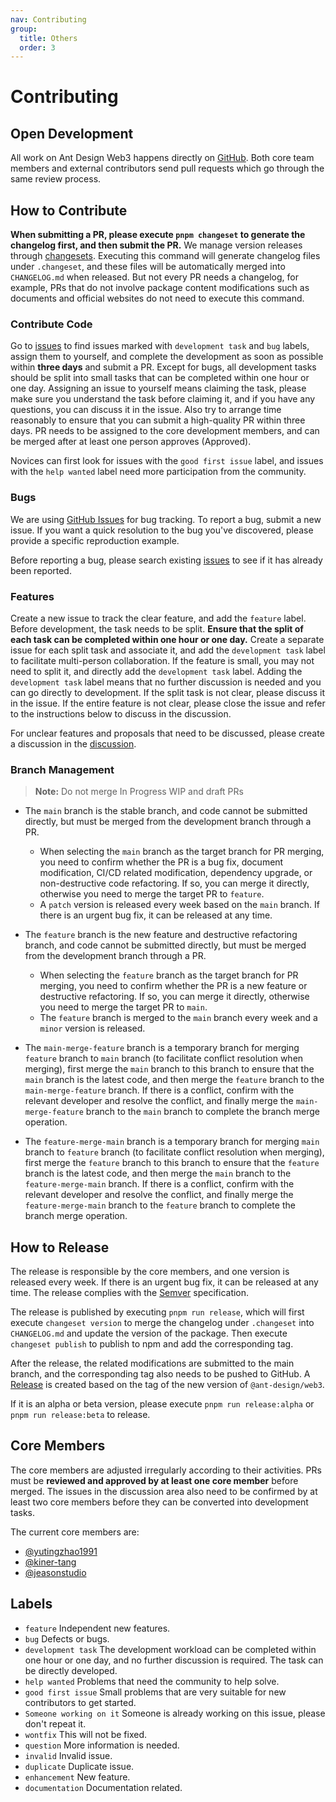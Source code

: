 ```yaml
---
nav: Contributing
group:
  title: Others
  order: 3
---
```


# Contributing

## Open Development

All work on Ant Design Web3 happens directly on [GitHub](https://github.com/ant-design/ant-design-web3). Both core team members and external contributors send pull requests which go through the same review process.

## How to Contribute

**When submitting a PR, please execute `pnpm changeset` to generate the changelog first, and then submit the PR.** We manage version releases through [changesets](https://github.com/changesets/changesets/blob/main/docs/intro-to-using-changesets.md). Executing this command will generate changelog files under `.changeset`, and these files will be automatically merged into `CHANGELOG.md` when released. But not every PR needs a changelog, for example, PRs that do not involve package content modifications such as documents and official websites do not need to execute this command.

### Contribute Code

Go to [issues](https://github.com/ant-design/ant-design-web3/issues) to find issues marked with `development task` and `bug` labels, assign them to yourself, and complete the development as soon as possible within **three days** and submit a PR. Except for bugs, all development tasks should be split into small tasks that can be completed within one hour or one day. Assigning an issue to yourself means claiming the task, please make sure you understand the task before claiming it, and if you have any questions, you can discuss it in the issue. Also try to arrange time reasonably to ensure that you can submit a high-quality PR within three days. PR needs to be assigned to the core development members, and can be merged after at least one person approves (Approved).

Novices can first look for issues with the `good first issue` label, and issues with the `help wanted` label need more participation from the community.

### Bugs

We are using [GitHub Issues](https://github.com/ant-design/ant-design-web3/issues) for bug tracking. To report a bug, submit a new issue. If you want a quick resolution to the bug you've discovered, please provide a specific reproduction example.

Before reporting a bug, please search existing [issues](https://github.com/ant-design/ant-design-web3/issues) to see if it has already been reported.

### Features

Create a new issue to track the clear feature, and add the `feature` label. Before development, the task needs to be split. **Ensure that the split of each task can be completed within one hour or one day.** Create a separate issue for each split task and associate it, and add the `development task` label to facilitate multi-person collaboration. If the feature is small, you may not need to split it, and directly add the `development task` label. Adding the `development task` label means that no further discussion is needed and you can go directly to development. If the split task is not clear, please discuss it in the issue. If the entire feature is not clear, please close the issue and refer to the instructions below to discuss in the discussion.

For unclear features and proposals that need to be discussed, please create a discussion in the [discussion](https://github.com/ant-design/ant-design-web3/discussions).

### Branch Management

> **Note:** Do not merge In Progress WIP and draft PRs

- The `main` branch is the stable branch, and code cannot be submitted directly, but must be merged from the development branch through a PR.

  - When selecting the `main` branch as the target branch for PR merging, you need to confirm whether the PR is a bug fix, document modification, CI/CD related modification, dependency upgrade, or non-destructive code refactoring. If so, you can merge it directly, otherwise you need to merge the target PR to `feature`.
  - A `patch` version is released every week based on the `main` branch. If there is an urgent bug fix, it can be released at any time.

- The `feature` branch is the new feature and destructive refactoring branch, and code cannot be submitted directly, but must be merged from the development branch through a PR.

  - When selecting the `feature` branch as the target branch for PR merging, you need to confirm whether the PR is a new feature or destructive refactoring. If so, you can merge it directly, otherwise you need to merge the target PR to `main`.
  - The `feature` branch is merged to the `main` branch every week and a `minor` version is released.

- The `main-merge-feature` branch is a temporary branch for merging `feature` branch to `main` branch (to facilitate conflict resolution when merging), first merge the `main` branch to this branch to ensure that the `main` branch is the latest code, and then merge the `feature` branch to the `main-merge-feature` branch. If there is a conflict, confirm with the relevant developer and resolve the conflict, and finally merge the `main-merge-feature` branch to the `main` branch to complete the branch merge operation.

- The `feature-merge-main` branch is a temporary branch for merging `main` branch to `feature` branch (to facilitate conflict resolution when merging), first merge the `feature` branch to this branch to ensure that the `feature` branch is the latest code, and then merge the `main` branch to the `feature-merge-main` branch. If there is a conflict, confirm with the relevant developer and resolve the conflict, and finally merge the `feature-merge-main` branch to the `feature` branch to complete the branch merge operation.

## How to Release

The release is responsible by the core members, and one version is released every week. If there is an urgent bug fix, it can be released at any time. The release complies with the [Semver](https://semver.org/) specification.

The release is published by executing `pnpm run release`, which will first execute `changeset version` to merge the changelog under `.changeset` into `CHANGELOG.md` and update the version of the package. Then execute `changeset publish` to publish to npm and add the corresponding tag.

After the release, the related modifications are submitted to the main branch, and the corresponding tag also needs to be pushed to GitHub. A [Release](https://github.com/ant-design/ant-design-web3/releases/new) is created based on the tag of the new version of `@ant-design/web3`.

If it is an alpha or beta version, please execute `pnpm run release:alpha` or `pnpm run release:beta` to release.

## Core Members

The core members are adjusted irregularly according to their activities. PRs must be **reviewed and approved by at least one core member** before merged. The issues in the discussion area also need to be confirmed by at least two core members before they can be converted into development tasks.

The current core members are:

- [@yutingzhao1991](https://github.com/yutingzhao1991)
- [@kiner-tang](https://github.com/kiner-tang)
- [@jeasonstudio](https://github.com/jeasonstudio)

## Labels

- `feature` Independent new features.
- `bug` Defects or bugs.
- `development task` The development workload can be completed within one hour or one day, and no further discussion is required. The task can be directly developed.
- `help wanted` Problems that need the community to help solve.
- `good first issue` Small problems that are very suitable for new contributors to get started.
- `Someone working on it` Someone is already working on this issue, please don't repeat it.
- `wontfix` This will not be fixed.
- `question` More information is needed.
- `invalid` Invalid issue.
- `duplicate` Duplicate issue.
- `enhancement` New feature.
- `documentation` Documentation related.
